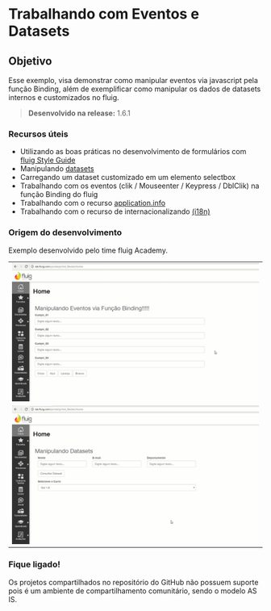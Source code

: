 # Trabalhando com Eventos e Datasets

Objetivo
----

Esse exemplo, visa demonstrar como manipular eventos via javascript pela função Binding, além de exemplificar como manipular os dados de datasets internos e customizados no fluig.

> **Desenvolvido na release:** 1.6.1

### Recursos úteis

* Utilizando as boas práticas no desenvolvimento de formulários com [fluig Style Guide](http://style.fluig.com/)
* Manipulando [datasets](http://tdn.totvs.com/display/public/fluig/Desenvolvimento+de+Datasets)
* Carregando um dataset customizado em um elemento selectbox
* Trabalhando com os eventos (clik / Mouseenter / Keypress / DblClik) na função Binding do fluig
* Trabalhando com o recurso [application.info](http://tdn.totvs.com/display/public/fluig/Arquivo+application.info)
* Trabalhando com o recurso de internacionalizando [(i18n)](http://tdn.totvs.com/pages/releaseview.action?pageId=185738869)

### Origem do desenvolvimento

Exemplo desenvolvido pelo time fluig Academy. 

<table cellpadding="10">
  <tr>
    <td>
      <a href="https://github.com/RodrigoBecker/Widgets---Eventos-Datasets/blob/master/Eventos%26Datasets.gif">
        <img src="https://github.com/RodrigoBecker/Widgets---Eventos-Datasets/blob/master/Eventos%26Datasets.gif" alt = "Screeshot1">
      </a>
    </td>
   
  <tr>
    <td>
      <a href="https://github.com/RodrigoBecker/Widgets---Eventos-Datasets/blob/master/Eventos%26Datasets_2.gif">
        <img src="https://github.com/RodrigoBecker/Widgets---Eventos-Datasets/blob/master/Eventos%26Datasets_2.gif" alt="Screenshot 2">
      </a>
    </td>
  </tr>
 
</table>

### Fique ligado!

Os projetos compartilhados no repositório do GitHub não possuem suporte pois é um ambiente de compartilhamento comunitário, sendo o modelo AS IS. 
